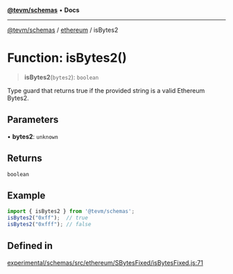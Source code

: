 [**@tevm/schemas**](../../README.md) • **Docs**

***

[@tevm/schemas](../../modules.md) / [ethereum](../README.md) / isBytes2

# Function: isBytes2()

> **isBytes2**(`bytes2`): `boolean`

Type guard that returns true if the provided string is a valid Ethereum Bytes2.

## Parameters

• **bytes2**: `unknown`

## Returns

`boolean`

## Example

```ts
import { isBytes2 } from '@tevm/schemas';
isBytes2("0xff");  // true
isBytes2("0xfff"); // false
````

## Defined in

[experimental/schemas/src/ethereum/SBytesFixed/isBytesFixed.js:71](https://github.com/evmts/tevm-monorepo/blob/main/experimental/schemas/src/ethereum/SBytesFixed/isBytesFixed.js#L71)
